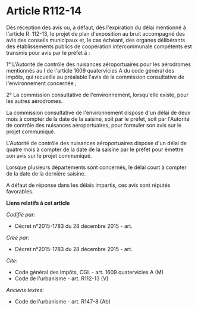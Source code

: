 # Article R112-14

Dès réception des avis ou, à défaut, dès l'expiration du délai mentionné à l'article R. 112-13, le projet de plan
d'exposition au bruit accompagné des avis des conseils municipaux et, le cas échéant, des organes délibérants des
établissements publics de coopération intercommunale compétents est transmis pour avis par le préfet à : 

1° L'Autorité de contrôle des nuisances aéroportuaires pour les aérodromes mentionnés au I de l'article 1609 quatervicies A
du code général des impôts, qui recueille au préalable l'avis de la commission consultative de l'environnement concernée ; 

2° La commission consultative de l'environnement, lorsqu'elle existe, pour les autres aérodromes. 

La commission consultative de l'environnement dispose d'un délai de deux mois à compter de la date de la saisine, soit par le
préfet, soit par l'Autorité de contrôle des nuisances aéroportuaires, pour formuler son avis sur le projet communiqué. 

L'Autorité de contrôle des nuisances aéroportuaires dispose d'un délai de quatre mois à compter de la date de la saisine par
le préfet pour émettre son avis sur le projet communiqué. 

Lorsque plusieurs départements sont concernés, le délai court à compter de la date de la dernière saisine. 

A défaut de réponse dans les délais impartis, ces avis sont réputés favorables.

**Liens relatifs à cet article**

_Codifié par_:

  - Décret n°2015-1783 du 28 décembre 2015 - art.

_Créé par_:

  - Décret n°2015-1783 du 28 décembre 2015 - art.

_Cite_:

  - Code général des impôts, CGI. - art. 1609 quatervicies A (M)
  - Code de l'urbanisme - art. R112-13 (V)

_Anciens textes_:

  - Code de l'urbanisme - art. R147-8 (Ab)
